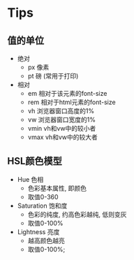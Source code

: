 # Tips

## 值的单位

- 绝对
  - px 像素
  - pt 磅 (常用于打印)
- 相对
  - em 相对于该元素的font-size
  - rem 相对于html元素的font-size
  - vh 浏览器窗口高度的1%
  - vw 浏览器窗口宽度的1%
  - vmin vh和vw中的较小者
  - vmax vh和vw中的较大者

## HSL颜色模型

- Hue 色相
  - 色彩基本属性, 即颜色
  - 取值0-360
- Saturation 饱和度
  - 色彩的纯度, 约高色彩越纯, 低则变灰
  - 取值0-100%
- Lightness 亮度
  - 越高颜色越亮
  - 取值0-100%;